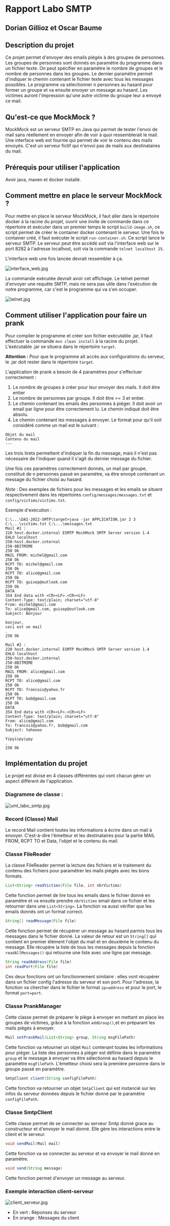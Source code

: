 # Rapport Labo SMTP
## Dorian Gillioz et Oscar Baume

## Description du projet
Ce projet permet d'envoyer des emails piégés à des groupes de personnes. Les groupes
de personnes sont donnés en paramètre du programme dans un fichier texte. On peut
spécifier en paramètre le nombre de groupes et le nombre de personnes dans les groupes.
Le dernier paramètre permet d'indiquer le chemin contenant le fichier texte avec tous
les messages possibles. Le programme va sélectionner n personnes au hasard pour former 
un groupe et va ensuite envoyer un message au hasard. Les victimes auront l'impression
qu'une autre victime du groupe leur a envoyé ce mail.

## Qu'est-ce que MockMock ?
MockMock est un serveur SMTP en Java qui permet de tester l'envoi de mail sans réellement
en envoyer afin de voir à quoi ressemblerait le mail. Une interface web est fournie qui 
permet de voir le contenu des mails envoyés. C'est un serveur fictif qui n'envoi pas de 
mails aux destinataires du mail.

## Prérequis pour utiliser l'application
Avoir java, maven et docker installé.

## Comment mettre en place le serveur MockMock ?
Pour mettre en place le serveur MockMock, il faut aller dans le répertoire docker à la racine 
du projet, ouvrir une invite de commande dans ce répertoire et exécuter dans un premier temps le 
script `build-image.sh`, ce script permet de créer le container docker contenant le serveur. 
Une fois le container créé, il faut exécuter le script `run-container.sh`. Ce script lance 
le serveur SMTP. Le serveur peut être accédé soit via l'interface web sur le port 8282 à l'adresse
localhost, soit via la commande `telnet localhost 25`.

L'interface web une fois lancée devrait ressembler à ça.

![interface_web.jpg](figures%2Finterface_web.jpg)

La commande exécutée devrait avoir cet affichage. Le telnet permet d'envoyer une requête SMTP, mais
ne sera pas utile dans l'exécution de notre programme, car c'est le programme qui va s'en occuper.

![telnet.jpg](figures%2Ftelnet.jpg)

## Comment utiliser l'application pour faire un prank
Pour compiler le programme et créer son fichier exécutable .jar, il faut effectuer la commande 
`mvn clean install` à la racine du projet. L'exécutable .jar se situera dans le répertoire 
`target`. 

**Attention :** Pour que le programme ait accès aux configurations du serveur, le .jar doit rester
dans le répertoire `target`.

L'application de prank a besoin de 4 paramètres pour s'effectuer correctement :
1. Le nombre de groupes à créer pour leur envoyer des mails. Il doit être entier
2. Le nombre de personnes par groupe. Il doit être >= 3 et entier.
3. Le chemin contenant les emails des personnes à piéger. Il doit avoir un email par ligne
pour être correctement lu. Le chemin indiqué doit être absolu.
4. Le chemin contenant les messages à envoyer. Le format pour qu'il soit considéré comme 
un mail est le suivant :
```
Objet du mail
Contenu du mail
---
```
Les trois tirets permettent d'indiquer la fin du message, mais il n'est pas nécessaire de 
l'indiquer quand il s'agit du dernier message du fichier.

Une fois ces paramètres correctement donnés, un mail par groupe, constitué de n personnes 
passé en paramètre, va être envoyé contenant un message du fichier choisi au hasard.

_Note :_ Des exemples de fichiers pour les messages et les emails se situent respectivement dans 
les répertoires `config/messages/messages.txt` et `config/victims/victims.txt`.

Exemple d'exécution :
```
C:\...\DAI-2022-SMTP\target>java -jar APPLICATION.jar 2 3 C:\...\victims.txt C:\...\messages.txt
Mail #1 :
220 host.docker.internal ESMTP MockMock SMTP Server version 1.4
EHLO localhost
250-host.docker.internal
250-8BITMIME
250 Ok
MAIL FROM: michel@gmail.com
250 Ok
RCPT TO: michel@gmail.com
250 Ok
RCPT TO: alice@gmail.com
250 Ok
RCPT TO: guisep@outlook.com
250 Ok
DATA
354 End data with <CR><LF>.<CR><LF>
Content-Type: text/plain; charset="utf-8"
From: michel@gmail.com
To: alice@gmail.com, guisep@outlook.com
Subject: Bonjour

bonjour,
ceci est un mail
.
250 Ok

Mail #2 :
220 host.docker.internal ESMTP MockMock SMTP Server version 1.4
EHLO localhost
250-host.docker.internal
250-8BITMIME
250 Ok
MAIL FROM: alice@gmail.com
250 Ok
RCPT TO: alice@gmail.com
250 Ok
RCPT TO: francois@yahoo.fr
250 Ok
RCPT TO: bob@gmail.com
250 Ok
DATA
354 End data with <CR><LF>.<CR><LF>
Content-Type: text/plain; charset="utf-8"
From: alice@gmail.com
To: francois@yahoo.fr, bob@gmail.com
Subject: Yahoooo

Yipyiipyiypy
.
250 Ok

```


## Implémentation du projet
Le projet est divisé en 4 classes différentes qui vont chacun gérer un aspect différent de l'application.

### Diagramme de classe :
![uml_labo_smtp.jpg](figures%2Fuml_labo_smtp.jpg)

### Record (Classe) Mail
Le record Mail contient toutes les informations à écrire dans un mail à envoyer. C'est-à-dire 
l'émetteur et les destinataires pour la partie MAIL FROM, RCPT TO et Data, l'objet et le
contenu du mail.

### Classe FileReader
La classe FileReader permet la lecture des fichiers et le traitement du contenu des fichiers
pour paramétrer les mails piégés avec les bons formats.
``` java
List<String> readVictims(File file, int nbrVictims)
```
Cette fonction permet de lire tous les emails dans le fichier donné en paramètre et va 
ensuite prendre `nbrVictims` email dans ce fichier et les retourner dans une `List<String>`.
La fonction va aussi vérifier que les emails donnés ont un format correct.

``` java
String[] readMessage(File file)
```
Cette fonction permet de récupérer un message au hasard parmis tous les messages dans 
le fichier donné. La valeur de retour est un `String[]` qui contient en premier élément
l'objet du mail et en deuxième le contenu du message. Elle récupère la liste de tous les 
messages depuis la fonction `readAllMessages()` qui retourne une liste avec une ligne par message.

``` java
String readAddress(File file)
int readPort(File file)
```
Ces deux fonctions ont un fonctionnement similaire : elles vont récupérer dans un fichier config
l'adresse du serveur et son port. Pour l'adresse, la fonction va chercher dans le fichier le 
format `ip=address` et pour le port, le format `port=port`.

### Classe PrankManager
Cette classe permet de préparer le piège à envoyer en mettant en place les groupes de victimes,
grâce à la fonction `addGroup()`,et en préparant les mails piégés à envoyer.

``` java
Mail setPrankMail(List<String> group, String msgFilePath)
```
Cette fonction va retourner un objet `Mail` contenant toutes les informations pour piéger.
La liste des personnes à piéger est définie dans le paramètre `group` et le message à envoyer
va être sélectionné au hasard depuis le paramètre `msgFilePath`. L'émetteur choisi sera la 
première personne dans le groupe passé en paramètre.

``` java
SmtpClient client(String configFilePath)
```
Cette fonction va retourner un objet `SmtpClient` qui est instancié sur les infos du serveur données depuis 
le fichier donné par le paramètre `configFilePath`.

### Classe SmtpClient
Cette classe permet de se connecter au serveur Smtp donné grace au constructeur et d'envoyer le mail donné. 
Elle gère les interactions entre le client et le serveur.

``` java
void sendMail(Mail mail)
```
Cette fonction va se connecter au serveur et va envoyer le mail donné en paramètre.

``` java
void send(String message) 
```
Cette fonction permet d'envoyer un message au serveur.

### Exemple interaction client-serveur
![client_serveur.jpg](figures%2Fclient_serveur.jpg)
- En vert : Réponses du serveur
- En orange : Messages du client
